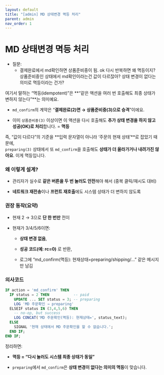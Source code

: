 ```yaml
---
layout: default
title: "[admin] MD 상태변경 멱등 처리"
parent: admin
nav_order: 1
---
```



# MD 상태변경 멱등 처리

* 질문:
	* 결제완료에서 md확인하면 상품준비중이 됨. ok 다시 반복하면 왜 멱등이지? 상품준비중인 상태에서 md확인이라는건 값이 다르잖아? 상태 변경이 없다는 의미로 멱등이라는 건가?

여기서 말하는 “멱등(idempotent)”은 **“같은 액션을 여러 번 호출해도 최종 상태가 변하지 않는다”**는 의미예요.

- `md_confirm`의 계약은 “**결제완료(2)면 → 상품준비중(3)으로 승격**”이에요.
    
- 이미 `상품준비중(3)` 이상이면 이 액션을 다시 호출해도 **추가 상태 변경을 하지 않고 성공(OK)로 처리**합니다. = **멱등**
    

즉, “값이 다르다”의 기준을 **입력 문자열이 아니라 ‘주문의 현재 상태’**로 잡았기 때문에,  
`preparing(3)` 상태에서 또 `md_confirm`을 호출해도 **상태가 더 올라가거나 내려가진 않아요**. 이게 멱등입니다.

### 왜 이렇게 설계?

- 관리자가 실수로 **같은 버튼을 두 번 눌러도 안전**해야 해서 (중복 클릭/재시도 대비)
    
- **네트워크 재전송**이나 **프런트 재호출**에도 시스템 상태가 더 변하지 않도록
    

### 권장 동작(요약)

- 현재 2 → 3으로 **단 한 번만** 전이
    
- 현재가 3/4/5/6이면:
    
    - **상태 변경 없음**,
        
    - **성공 코드(예: rc=0)** 로 반환,
        
    - 로그에 “md_confirm(멱등): 현재상태=preparing/shipping/…” 같은 메시지만 남김
        

### 의사코드

```sql
IF action = 'md_confirm' THEN
  IF status = 2 THEN           -- paid
    UPDATE ... SET status = 3; -- preparing
    LOG 'MD 주문확인 → preparing'
  ELSEIF status IN (3,4,5,6) THEN
    -- no-op, but success
    LOG CONCAT('MD 주문확인(멱등): 현재상태=', status_text);
  ELSE
    SIGNAL '현재 상태에서 MD 주문확인을 할 수 없습니다.';
  END IF;
END IF;

```


정리하면:

- **멱등 = “다시 눌러도 시스템 최종 상태가 동일”**
    
- `preparing`에서 `md_confirm`은 **상태 변경이 없다는 의미의 멱등**이 맞습니다.